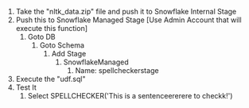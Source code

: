 1. Take the "nltk_data.zip" file and push it to Snowflake Internal Stage 
2. Push this to Snowflake Managed Stage [Use Admin Account that will execute this function]
   1. Goto DB 
      1. Goto Schema 
         1. Add Stage 
            1. SnowflakeManaged
               1. Name: spellcheckerstage 
3. Execute the "udf.sql"
4. Test It
   1. Select SPELLCHECKER('This is a sentenceererere to checkk!')